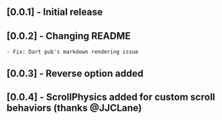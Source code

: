 ## [0.0.1] - Initial release

## [0.0.2] - Changing README
    - Fix: Dart pub's markdown rendering issue

## [0.0.3] - Reverse option added

## [0.0.4] - ScrollPhysics added for custom scroll behaviors (thanks @JJCLane)